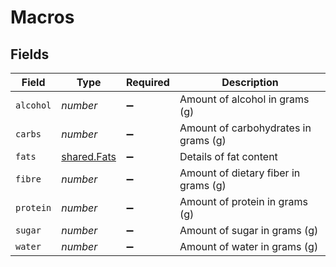 # Macros


## Fields

| Field                                      | Type                                       | Required                                   | Description                                |
| ------------------------------------------ | ------------------------------------------ | ------------------------------------------ | ------------------------------------------ |
| `alcohol`                                  | *number*                                   | :heavy_minus_sign:                         | Amount of alcohol in grams (g)             |
| `carbs`                                    | *number*                                   | :heavy_minus_sign:                         | Amount of carbohydrates in grams (g)       |
| `fats`                                     | [shared.Fats](../../models/shared/fats.md) | :heavy_minus_sign:                         | Details of fat content                     |
| `fibre`                                    | *number*                                   | :heavy_minus_sign:                         | Amount of dietary fiber in grams (g)       |
| `protein`                                  | *number*                                   | :heavy_minus_sign:                         | Amount of protein in grams (g)             |
| `sugar`                                    | *number*                                   | :heavy_minus_sign:                         | Amount of sugar in grams (g)               |
| `water`                                    | *number*                                   | :heavy_minus_sign:                         | Amount of water in grams (g)               |